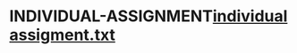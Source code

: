 # INDIVIDUAL-ASSIGNMENT[individual assigment.txt](https://github.com/iqballlafiq/INDIVIDUAL-ASSIGNMENT/files/9982356/individual.assigment.txt)
